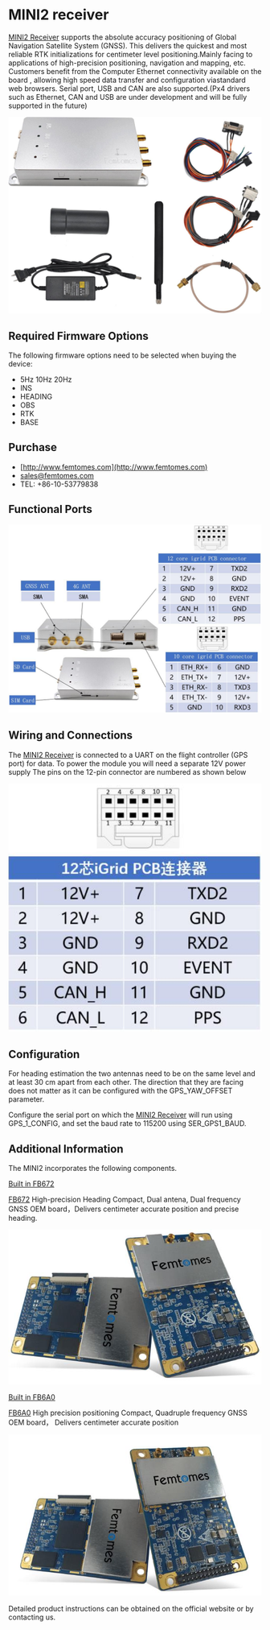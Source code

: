 # MINI2 receiver

[MINI2 Receiver](http://www.femtomes.com) supports the absolute accuracy positioning of Global Navigation Satellite System (GNSS). This delivers the quickest and most reliable RTK initializations for centimeter level positioning.Mainly facing to applications of high-precision positioning, navigation and mapping, etc. Customers benefit from the Computer Ethernet connectivity available on the board , allowing high speed data transfer and configuration viastandard web browsers. Serial port, USB and CAN are also supported.(Px4 drivers such as Ethernet, CAN and USB are under development and will be fully supported in the future)

![MINI II Receiver](../../assets/hardware/gps/rtk_fem_miniII_receiver.jpg)

## Required Firmware Options

The following firmware options need to be selected when buying the device:

- 5Hz 10Hz 20Hz 
- INS 
- HEADING
- OBS
- RTK
- BASE 

## Purchase

* [http://www.femtomes.com](http://www.femtomes.com)
* [sales@femtomes.com](mailto:sales@femtomes.com)
* TEL: +86-10-53779838

## Functional Ports

![MINI II 1](../../assets/hardware/gps/rtk_fem_miniII_1.jpg)

## Wiring and Connections

The [MINI2 Receiver](http://www.femtomes.com) is connected to a UART on the flight controller (GPS port) for data.
To power the module you will need a separate 12V power supply 
The pins on the 12-pin connector are numbered as shown below

![MINI_II_2](../../assets/hardware/gps/rtk_fem_miniII_2.jpg)



## Configuration
For heading estimation the two antennas need to be on the same level and at least 30 cm apart from each other. The direction that they are facing does not matter as it can be configured with the GPS_YAW_OFFSET parameter.

Configure the serial port on which the [MINI2 Receiver](http://www.femtomes.com)  will run using GPS_1_CONFIG, and set the baud rate to 115200 using SER_GPS1_BAUD.



## Additional Information

The MINI2  incorporates the following components. 

[Built in FB672](http://www.femtomes.com)

[FB672](http://www.femtomes.com) High-precision Heading 
Compact, Dual antena, Dual frequency GNSS OEM board，Delivers centimeter accurate position and precise heading.

![FB672](../../assets/hardware/gps/rtk_fem_fb_1.jpg)

[Built in FB6A0](http://www.femtomes.com)

[FB6A0](http://www.femtomes.com) High precision positioning
Compact, Quadruple frequency GNSS OEM board， Delivers centimeter accurate position

![FB6A0](../../assets/hardware/gps/rtk_fem_fb_2.jpg)

Detailed product instructions can be obtained on the official website or by contacting us.
